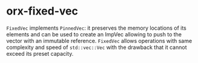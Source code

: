 # orx-fixed-vec
`FixedVec` implements `PinnedVec`: it preserves the memory locations of its elements and can be used to create an ImpVec allowing to push to the vector with an immutable reference. `FixedVec` allows operations with same complexity and speed of `std::vec::Vec` with the drawback that it cannot exceed its preset capacity.
